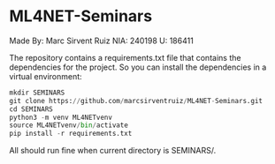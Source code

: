 # ML4NET-Seminars

Made By: Marc Sirvent Ruiz
NIA: 240198
U: 186411


The repository contains a requirements.txt file that contains the dependencies for the project.
So you can install the dependencies in a virtual environment:


```python
mkdir SEMINARS
git clone https://github.com/marcsirventruiz/ML4NET-Seminars.git
cd SEMINARS
python3 -m venv ML4NETvenv
source ML4NETvenv/bin/activate
pip install -r requirements.txt
```

All should run fine when current directory is SEMINARS/. 


